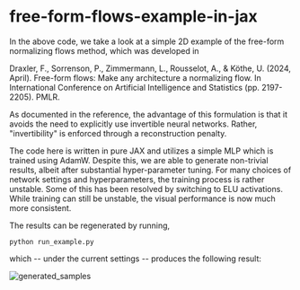 # free-form-flows-example-in-jax

In the above code, we take a look at a simple 2D example of the free-form normalizing flows method, which was developed in

Draxler, F., Sorrenson, P., Zimmermann, L., Rousselot, A., & Köthe, U. (2024, April). 
Free-form flows: Make any architecture a normalizing flow. 
In International Conference on Artificial Intelligence and Statistics (pp. 2197-2205). PMLR.

As documented in the reference, the advantage of this formulation is that it avoids the need to explicitly use
invertible neural networks. Rather, "invertibility" is enforced through a reconstruction penalty.

The code here is written in pure JAX and utilizes a simple MLP which is trained using AdamW. 
Despite this, we are able to generate non-trivial results, albeit after substantial hyper-parameter tuning.
For many choices of network settings and hyperparameters, the training process is rather unstable. Some of this
has been resolved by switching to ELU activations. While training can still be unstable, the visual performance is 
now much more consistent.

The results can be regenerated by running,

```
python run_example.py
```

which -- under the current settings -- produces the following result:

![generated_samples](https://github.com/user-attachments/assets/547e3f3a-ff59-4bf6-8c67-9120adaf6e90)

